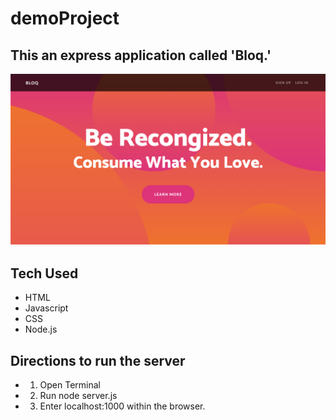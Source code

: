 # demoProject

## This an express application called 'Bloq.'

![bloq Photo](images/bloqPh2.png)

## Tech Used
- HTML
- Javascript
- CSS
- Node.js

## Directions to run the server
- 1. Open Terminal
- 2. Run node server.js
- 3. Enter localhost:1000 within the browser.
